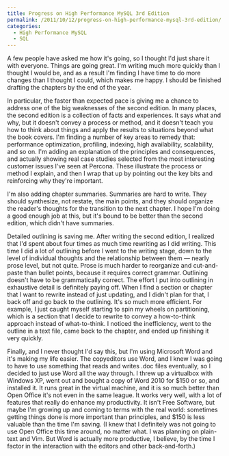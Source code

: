 ```yaml
---
title: Progress on High Performance MySQL 3rd Edition
permalink: /2011/10/12/progress-on-high-performance-mysql-3rd-edition/
categories:
  - High Performance MySQL
  - SQL
---
```

A few people have asked me how it's going, so I thought I'd just share it with everyone. Things are going great. I'm writing much more quickly than I thought I would be, and as a result I'm finding I have time to do more changes than I thought I could, which makes me happy. I should be finished drafting the chapters by the end of the year.

In particular, the faster than expected pace is giving me a chance to address one of the big weaknesses of the second edition. In many places, the second edition is a collection of facts and experiences. It says what and why, but it doesn't convey a process or method, and it doesn't teach you how to think about things and apply the results to situations beyond what the book covers. I'm finding a number of key areas to remedy that: performance optimization, profiling, indexing, high availability, scalability, and so on. I'm adding an explanation of the principles and consequences, and actually showing real case studies selected from the most interesting customer issues I've seen at Percona. These illustrate the process or method I explain, and then I wrap that up by pointing out the key bits and reinforcing why they're important.

I'm also adding chapter summaries. Summaries are hard to write. They should synthesize, not restate, the main points, and they should organize the reader's thoughts for the transition to the next chapter. I hope I'm doing a good enough job at this, but it's bound to be better than the second edition, which didn't have summaries.

Detailed outlining is saving me. After writing the second edition, I realized that I'd spent about four times as much time rewriting as I did writing. This time I did a lot of outlining before I went to the writing stage, down to the level of individual thoughts and the relationship between them &#8212; nearly prose level, but not quite. Prose is much harder to reorganize and cut-and-paste than bullet points, because it requires correct grammar. Outlining doesn't have to be grammatically correct. The effort I put into outlining in exhaustive detail is definitely paying off. When I find a section or chapter that I want to rewrite instead of just updating, and I didn't plan for that, I back off and go back to the outlining. It's so much more efficient. For example, I just caught myself starting to spin my wheels on partitioning, which is a section that I decide to rewrite to convey a how-to-think approach instead of what-to-think. I noticed the inefficiency, went to the outline in a text file, came back to the chapter, and ended up finishing it very quickly.

Finally, and I never thought I'd say this, but I'm using Microsoft Word and it's making my life easier. The copyeditors use Word, and I knew I was going to have to use something that reads and writes .doc files eventually, so I decided to just use Word all the way through. I threw up a virtualbox with Windows XP, went out and bought a copy of Word 2010 for $150 or so, and installed it. It runs great in the virtual machine, and it is so much better than Open Office it's not even in the same league. It works very well, with a lot of features that really do enhance my productivity. It isn't Free Software, but maybe I'm growing up and coming to terms with the real world: sometimes getting things done is more important than principles, and $150 is less valuable than the time I'm saving. (I knew that I definitely was not going to use Open Office this time around, no matter what. I was planning on plain-text and Vim. But Word is actually more productive, I believe, by the time I factor in the interaction with the editors and other back-and-forth.)
